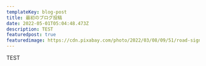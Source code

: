 ```yaml
---
templateKey: blog-post
title: 最初のブログ投稿
date: 2022-05-01T05:04:48.473Z
description: TEST
featuredpost: true
featuredimage: https://cdn.pixabay.com/photo/2022/03/08/09/51/road-sign-7055475_960_720.jpg
---
```

TEST
